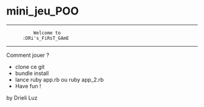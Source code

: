 # mini_jeu_POO

**************************************

              Welcome to              
          :DRi's_FiRsT_GAmE          
                       
**************************************

Comment jouer ?

- clone ce git
- bundle install
- lance ruby app.rb ou ruby app_2.rb
- Have fun !

by Drieli Luz

